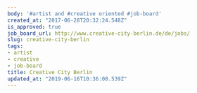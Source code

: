 ```yaml
---
body: '#artist and #creative oriented #job-board'
created_at: "2017-06-28T20:32:24.548Z"
is_approved: true
job_board_url: http://www.creative-city-berlin.de/de/jobs/
slug: creative-city-berlin
tags:
- artist
- creative
- job-board
title: Creative City Berlin
updated_at: "2019-06-16T10:36:08.539Z"
---
```

